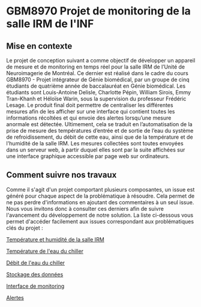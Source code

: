 # GBM8970 Projet de monitoring de la salle IRM de l'INF

## Mise en contexte
Le projet de conception suivant a comme objectif de développer un appareil de mesure et de monitoring en temps réel pour la salle IRM de l’Unité de Neuroimagerie de Montréal. 
Ce dernier est réalisé dans le cadre du cours GBM8970 - Projet intégrateur de Génie biomédical, par un groupe de cinq étudiants de quatrième année de baccalauréat en Génie biomédical. Les étudiants sont Louis-Antoine Delisle, Charlotte Pépin, William Sirois, Emmy Tran-Khanh et Héloïse Warin, sous la supervision du professeur Frédéric Lesage. Le produit final doit permettre de centraliser les différentes mesures afin de les afficher sur une interface qui contient toutes les informations récoltées et qui envoie des alertes lorsqu’une mesure anormale est détectée. 
Ultimement, cela se traduit en l’automatisation de la prise de mesure des températures d’entrée et de sortie de l’eau du système de refroidissement, du débit de cette eau, ainsi que de la température et de l'humidité de la salle IRM. Les mesures collectées sont toutes envoyées dans un serveur web, à partir duquel elles sont par la suite affichées sur une interface graphique accessible par page web sur ordinateurs. 

## Comment suivre nos travaux
Comme il s'agit d'un projet comportant plusieurs composantes, un issue est généré pour chaque aspect de la problématique à résoudre. Cela permet de ne pas perdre d'informations en ajoutant des commentaires à un seul issue. Nous vous invitons donc à consulter ces derniers afin de suivre l'avancement du développement de notre solution. La liste ci-dessous vous permet d'accéder facilement aux issues correspondant aux problématiques clés du projet : 

[Température et humidité de la salle IRM](GBM8970IRM/ProjetIRM-UNG/issues/1)

[Température de l'eau du chiller](GBM8970IRM/ProjetIRM-UNG/issues/2)

[Débit de l'eau du chiller](GBM8970IRM/ProjetIRM-UNG/issues/3)

[Stockage des données](GBM8970IRM/ProjetIRM-UNG/issues/4)

[Interface de monitoring](GBM8970IRM/ProjetIRM-UNG/issues/5)

[Alertes](GBM8970IRM/ProjetIRM-UNG/issues/6)
